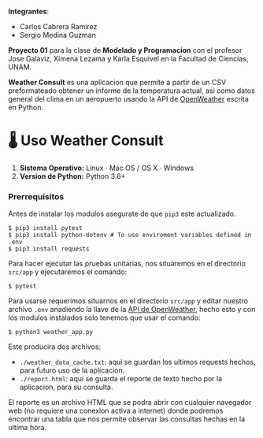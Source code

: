 **Integrantes**:
- Carlos Cabrera Ramirez
- Sergio Medina Guzman 


**Proyecto 01** para la clase de **Modelado y Programacion** con el profesor Jose Galaviz, Ximena Lezama y Karla Esquivel en la Facultad de Ciencias, UNAM. 

**Weather Consult** es una aplicacion que permite a partir de un CSV preformateado obtener un informe de la temperatura actual, asi como datos general del clima en un aeropuerto usando la API de [OpenWeather](https://openweathermap.org/) escrita en Python. 
# 🌡️ Uso Weather Consult

1. **Sistema Operativo:** Linux · Mac OS / OS X · Windows
2. **Version de Python:** Python 3.6+

### Prerrequisitos
Antes de instalar los modulos asegurate de que `pip3` este actualizado.
```
$ pip3 install pytest
$ pip3 install python-dotenv # To use enviroment variables defined in .env
$ pip3 install requests
```

Para hacer ejecutar las pruebas unitarias, nos situaremos en el directorio `src/app` y ejecutaremos el comando:
```
$ pytest
```

Para usarse requerimos situarnos en el directorio `src/app` y editar nuestro archivo `.env` anadiendo la llave de la [API de OpenWeather](https://openweathermap.org/current), hecho esto y con los modulos instalados solo tenemos que usar el comando:

```
$ python3 weather_app.py
```

Este producira dos archivos:

- `./weather_data_cache.txt`: aqui se guardan los ultimos requests hechos, para futuro uso de la aplicacion.
- `./report.html`: aqui se guarda el reporte de texto hecho por la aplicacion, para su consulta.

El reporte es un archivo HTML que se podra abrir con cualquier navegador web (no requiere una conexion activa a internet) donde podremos encontrar una tabla que nos permite observar las consultas hechas en la ultima hora.
